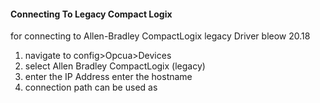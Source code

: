 #### Connecting To Legacy Compact Logix
for connecting to Allen-Bradley CompactLogix legacy Driver bleow 20.18

1. navigate to config>Opcua>Devices
2. select Allen Bradley CompactLogix (legacy)
3. enter the IP Address enter the hostname
4. connection path can be used as 